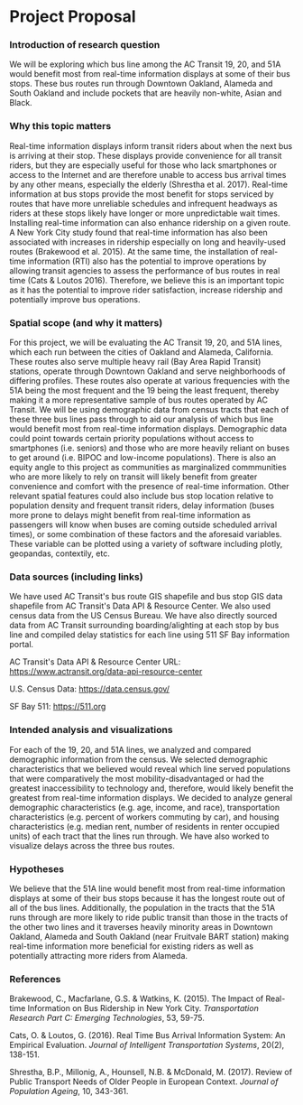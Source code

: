 # Project Proposal

### Introduction of research question
We will be exploring which bus line among the AC Transit 19, 20, and 51A would benefit most from real-time information displays at some of their bus stops. These bus routes run through Downtown Oakland, Alameda and South Oakland and include pockets that are heavily non-white, Asian and Black. 

### Why this topic matters
Real-time information displays inform transit riders about when the next bus is arriving at their stop. These displays provide convenience for all transit riders, but they are especially useful for those who lack smartphones or access to the Internet and are therefore unable to access bus arrival times by any other means, especially the elderly (Shrestha et al. 2017). Real-time information at bus stops provide the most benefit for stops serviced by routes that have more unreliable schedules and infrequent headways as riders at these stops likely have longer or more unpredictable wait times. Installing real-time information can also enhance ridership on a given route. A New York City study found that real-time information has also been associated with increases in ridership especially on long and heavily-used routes (Brakewood et al. 2015). At the same time, the installation of real-time information (RTI) also has the potential to improve operations by allowing transit agencies to assess the performance of bus routes in real time (Cats & Loutos 2016). Therefore, we believe this is an important topic as it has the potential to improve rider satisfaction, increase ridership and potentially improve bus operations. 

### Spatial scope (and why it matters)
For this project, we will be evaluating the AC Transit 19, 20, and 51A lines, which each run between the cities of Oakland and Alameda, California. These routes also serve multiple heavy rail (Bay Area Rapid Transit) stations, operate through Downtown Oakland and serve neighborhoods of differing profiles. These routes also operate at various frequencies with the 51A being the most frequent and the 19 being the least frequent, thereby making it a more representative sample of bus routes operated by AC Transit. We will be using demographic data from census tracts that each of these three bus lines pass through to aid our analysis of which bus line would benefit most from real-time information displays. Demographic data could point towards certain priority populations without access to smartphones (i.e. seniors) and those who are more heavily reliant on buses to get around (i.e. BIPOC and low-income populations). There is also an equity angle to this project as communities as marginalized commmunities who are more likely to rely on transit will likely benefit from greater convenience and comfort with the presence of real-time information. Other relevant spatial features could also include bus stop location relative to population density and frequent transit riders, delay information (buses more prone to delays might benefit from real-time information as passengers will know when buses are coming outside scheduled arrival times), or some combination of these factors and the aforesaid variables. These variable can be plotted using a variety of software including plotly, geopandas, contextily, etc. 

### Data sources (including links)
We have used AC Transit's bus route GIS shapefile and bus stop GIS data shapefile from AC Transit's Data API & Resource Center. We also used census data from the US Census Bureau. We have also directly sourced data from AC Transit surrounding boarding/alighting at each stop by bus line and compiled delay statistics for each line using 511 SF Bay information portal. 

AC Transit's Data API & Resource Center URL: https://www.actransit.org/data-api-resource-center

U.S. Census Data: https://data.census.gov/

SF Bay 511: https://511.org

### Intended analysis and visualizations
For each of the 19, 20, and 51A lines, we analyzed and compared demographic information from the census. We selected demographic characteristics that we believed would reveal which line served populations that were comparatively the most mobility-disadvantaged or had the greatest inaccessibility to technology and, therefore, would likely benefit the greatest from real-time information displays. We decided to analyze general demographic characteristics (e.g. age, income, and race), transportation characteristics (e.g. percent of workers commuting by car), and housing characteristics (e.g. median rent, number of residents in renter occupied units) of each tract that the lines run through. We have also worked to visualize delays across the three bus routes.  

### Hypotheses
We believe that the 51A line would benefit most from real-time information displays at some of their bus stops because it has the longest route out of all of the bus lines. Additionally, the population in the tracts that the 51A runs through are more likely to ride public transit than those in the tracts of the other two lines and it traverses heavily minority areas in Downtown Oakland, Alameda and South Oakland (near Fruitvale BART station) making real-time information more beneficial for existing riders as well as potentially attracting more riders from Alameda. 

### References

Brakewood, C., Macfarlane, G.S. & Watkins, K. (2015). The Impact of Real-time Information on Bus Ridership in New York City. *Transportation Research Part C: Emerging Technologies*, 53, 59-75. 

Cats, O. & Loutos, G. (2016). Real Time Bus Arrival Information System: An Empirical Evaluation. *Journal of Intelligent Transportation Systems*, 
20(2), 138-151. 

Shrestha, B.P., Millonig, A., Hounsell, N.B. & McDonald, M. (2017). Review of Public Transport Needs of Older People in European Context. *Journal of Population Ageing*, 10, 343-361.
